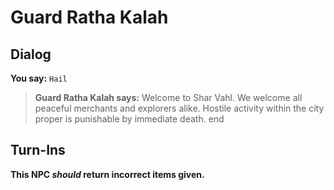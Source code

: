 # Guard Ratha Kalah
## Dialog

**You say:** `Hail`



>**Guard Ratha Kalah says:** Welcome to Shar Vahl. We welcome all peaceful merchants and explorers alike. Hostile activity within the city proper is punishable by immediate death.
end

## Turn-Ins



**This NPC *should* return incorrect items given.**





